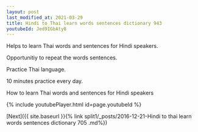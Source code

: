 ```yaml
---
layout: post
last_modified_at: 2021-03-29
title: Hindi to Thai learn words sentences dictionary 943 
youtubeId: Jed9IGbAty8
---
```

 
 
Helps to learn Thai words and sentences for Hindi speakers.

Opportunitiy to repeat the words sentences. 

Practice Thai language. 
 
10 minutes practice every day. 
 
How to learn Thai words and sentences for Hindi speakers 
 
{% include youtubePlayer.html id=page.youtubeId %}
 
 
[Next]({{ site.baseurl }}{% link  split1/_posts/2016-12-21-Hindi to thai learn words sentences dictionary 705 .md%})
 
